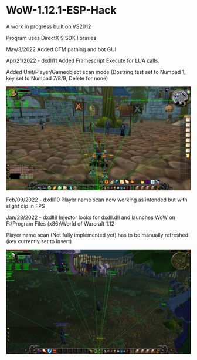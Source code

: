 # WoW-1.12.1-ESP-Hack

A work in progress built on VS2012

Program uses DirectX 9 SDK libraries

May/3/2022
Added CTM pathing and bot GUI

Apr/21/2022 - dxdll11
Added Framescript Execute for LUA calls.

Added Unit/Player/Gameobject scan mode (Dostring test set to Numpad 1, key set to Numpad 7/8/9, Delete for none)

<div align="center">
    <img src="https://raw.githubusercontent.com/buttburger1/WoW-1.12.1-ESP-Hack/main/test1.png" width="1000px"</img> 
</div>

Feb/09/2022 - dxdll10
Player name scan now working as intended but with slight dip in FPS

Jan/28/2022 - dxdll8
Injector looks for dxdll.dll and launches WoW on F:\Program Files (x86)\World of Warcraft 1.12

Player name scan (Not fully implemented yet) has to be manually refreshed (key currently set to Insert)

<div align="center">
    <img src="https://raw.githubusercontent.com/buttburger1/WoW-1.12.1-ESP-Hack/main/test.png" width="1000px"</img> 
</div>
